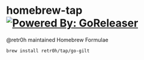 # homebrew-tap [![Powered By: GoReleaser](https://img.shields.io/badge/powered%20by-goreleaser-green.svg?style=flat-square)](https://github.com/goreleaser)

@retr0h maintained Homebrew Formulae

```sh
brew install retr0h/tap/go-gilt
```
